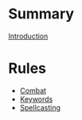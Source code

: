 # Summary

[Introduction](./README.md)

# Rules

- [Combat](./rules/combat.md)
- [Keywords](./rules/keywords.md)
- [Spellcasting](./rules/spellcasting.md)

